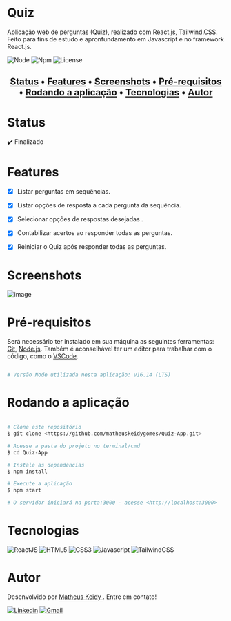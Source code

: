 # Quiz

Aplicação web de perguntas (Quiz), realizado com React.js, Tailwind.CSS. Feito para fins de estudo e apronfundamento em Javascript e no framework React.js.

![Node](https://img.shields.io/badge/Node-v16.14%20(LTS)-brightgreen)
![Npm](https://img.shields.io/badge/Npm-v8.3.1-blue)
![License](https://img.shields.io/badge/License-MIT-red)

<h2 align="center">
 <a href="#Status">Status</a> •
 <a href="#Features">Features</a> •
 <a href="#Screenshots">Screenshots</a> • 
 <a href="#Pré-requisitos">Pré-requisitos</a> • 
 <a href="#Rodando-a-aplicação">Rodando a aplicação</a> • 
 <a href="#Tecnologias">Tecnologias</a> • 
 <a href="#Autor">Autor </a>
</h2>

# Status

:heavy_check_mark: Finalizado

# Features

- [x] Listar perguntas em sequências.
- [x] Listar opções de resposta a cada pergunta da sequência.
- [x] Selecionar opções de respostas desejadas .
- [x] Contabilizar acertos ao responder todas as perguntas.
- [x] Reiniciar o Quiz após responder todas as perguntas.


# Screenshots

![image](https://user-images.githubusercontent.com/74063350/147129245-fcf2a3d6-4cca-42f5-b104-8be27cc9acee.png)

# Pré-requisitos

Será necessário ter instalado em sua máquina as seguintes ferramentas:
[Git](https://git-scm.com), [Node.js](https://nodejs.org/en/). Também é 
aconselhável ter um editor para trabalhar com o código, como o [VSCode](https://code.visualstudio.com/).

```bash

# Versão Node utilizada nesta aplicação: v16.14 (LTS)

```

# Rodando a aplicação

```bash

# Clone este repositório
$ git clone <https://github.com/matheuskeidygomes/Quiz-App.git>

# Acesse a pasta do projeto no terminal/cmd
$ cd Quiz-App

# Instale as dependências
$ npm install

# Execute a aplicação 
$ npm start

# O servidor iniciará na porta:3000 - acesse <http://localhost:3000>

```

# Tecnologias 

![ReactJS](https://img.shields.io/badge/React-20232A?style=for-the-badge&logo=react&logoColor=61DAFB)
![HTML5](https://img.shields.io/badge/HTML5-E34F26?style=for-the-badge&logo=html5&logoColor=white)
![CSS3](https://img.shields.io/badge/CSS3-1572B6?style=for-the-badge&logo=css3&logoColor=white)
![Javascript](https://img.shields.io/badge/JavaScript-F7DF1E?style=for-the-badge&logo=javascript&logoColor=black)
![TailwindCSS](https://img.shields.io/badge/Tailwind_CSS-38B2AC?style=for-the-badge&logo=tailwind-css&logoColor=white)


# Autor

Desenvolvido por <a href="https://github.com/matheuskeidygomes"> Matheus Keidy </a>. Entre em contato!  
  
[![Linkedin](https://img.shields.io/badge/LinkedIn-0077B5?style=for-the-badge&logo=linkedin&logoColor=white)](https://www.linkedin.com/in/matheus-keidy-7b9886190/)
[![Gmail](https://img.shields.io/badge/Gmail-D14836?style=for-the-badge&logo=gmail&logoColor=white)](mailto:matheuskeidygomes@gmail.com)







